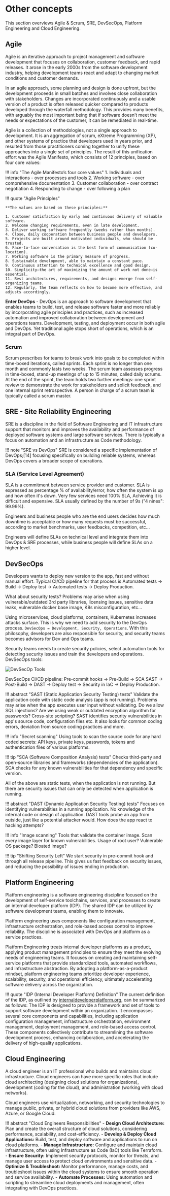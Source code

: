 # Other concepts

This section overviews Agile & Scrum, SRE, DevSecOps, Platform Engineering and Cloud Engineering.

## Agile

Agile is an iterative approach to project management and software development that focuses on collaboration, customer feedback, and rapid releases. It arose in the early 2000s from the software development industry, helping development teams react and adapt to changing market conditions and
customer demands.

In an agile approach, some planning and design is done upfront, but the development proceeds in small batches and involves close collaboration with stakeholders. Changes are incorporated continuously and a usable version of a product is often released quicker compared to products developed through the waterfall methodology. This provides many benefits, with arguably the most important being that if software doesn’t meet the needs or expectations of the customer, it can be remediated in real-time.

Agile is a collection of methodologies, not a single approach to development. It is an aggregation of scrum, eXtreme Programming (XP), and other systems of practice that developers used in years prior, and resulted from those practitioners coming together to unify these approaches into a single set of principles. The result of this unification effort was the Agile Manifesto, which consists of 12 principles, based on four core values:

!!! info "The Agile Manifesto’s four core values"
    1. Individuals and interactions - over processes and tools
    2. Working software - over comprehensive documentation
    3. Customer collaboration - over contract negotiation
    4. Responding to change - over following a plan

!!! quote "Agile Principles"

    **The values are based on these principles:**

    1. Customer satisfaction by early and continuous delivery of valuable software.
    2. Welcome changing requirements, even in late development.
    3. Deliver working software frequently (weeks rather than months).
    4. Close, daily cooperation between business people and developers.
    5. Projects are built around motivated individuals, who should be trusted.
    6. Face-to-face conversation is the best form of communication (co-location).
    7. Working software is the primary measure of progress.
    8. Sustainable development, able to maintain a constant pace.
    9. Continuous attention to technical excellence and good design.
    10. Simplicity—the art of maximizing the amount of work not done—is essential.
    11. Best architectures, requirements, and designs emerge from self-organizing teams.
    12. Regularly, the team reflects on how to become more effective, and adjusts accordingly.

**Enter DevOps** - DevOps is an approach to software development that enables teams to build, test, and release software faster and more reliably by incorporating agile principles and practices, such as increased automation and improved collaboration between development and operations teams. Development, testing, and deployment occur in both agile and DevOps. Yet traditional agile stops short of operations, which is an integral part of DevOps.

### Scrum

Scrum prescribes for teams to break work into goals to be completed within time-boxed iterations, called sprints. Each sprint is no longer than one month and commonly lasts two weeks. The scrum team assesses progress in time-boxed, stand-up meetings of up to 15 minutes, called daily scrums. At the end of the sprint, the team holds two further meetings: one sprint review to demonstrate the work for stakeholders and solicit feedback, and one internal sprint retrospective. A person in charge of a scrum team is typically called a scrum master.

## SRE - Site Reliability Engineering

SRE is a discipline in the field of Software Engineering and IT infrastructure support that monitors and improves the availability and performance of deployed software systems and large software services. There is typically a focus on automation and an infrastructure as Code methodology.

!!! note "SRE vs DevOps"
    SRE is considered a specific implementation of DevOps;[14] focusing specifically on building reliable systems, whereas DevOps covers a broader scope of operations.

### SLA (Service Level Agreement)

SLA is a commitment between service provider and customer. SLA is expressed as
percentage % of availability/error, how often the system is up and how often it's down. Very few services need 100% SLA, Achieving it is difficult and expensive. SLA usually defined by the number of 9s ("4 nines": 99.99%).

Engineers and business people who are the end users decides how much downtime is acceptable or how many requests must be successful, according to market benchmarks, user feedbacks, competition, etc...

Engineers will define SLAs on technical level and integrate them into DevOps & SRE processes, while business people will define SLAs on a higher level.

## DevSecOps

Developers wants to deploy new version to the app, fast and without manual effort. Typical CI/CD pipeline for that process is Automated tests → Build → Deploy test → Automated tests → Deploy Production.

What about security tests? Problems may arise when using vulnerable/outdated 3rd party libraries, licensing issues, sensitive data leaks, vulnerable docker base image, K8s misconfiguration, etc...

Using microservices, cloud platforms, containers, Kubernetes increases attacks surface.
This is why we need to add security to the DevOps process. `DevSecOps = Development, Security, Operations`. With this philosophy, developers are also responsible for security, and security teams becomes advisors for Dev and Ops teams.

Security teams needs to create security policies, select automation tools for detecting security issues and train the developers and operations. DevSecOps tools:

![DevSecOp Tools](../assets/images/devsecops-tools.png)

DevSecOps CI/CD pipeline: Pre-commit hooks → Pre-Build → SCA SAST → Post-Build → DAST → Deploy test → Security in IaC → Deploy Production.

!!! abstract "SAST (Static Application Security Testing) tests"
    Validate the application code with static code analysis (app is not running). Problems may arise when the app executes user input without validating. Do we allow SQL injections? Are we using weak or outdated encryption algorithm for passwords? Cross-site scripting? SAST identifies security vulnerabilities in app's source code, configuration files etc. It also looks for common coding errors, deviation from source coding practices and more.

!!! info "Secret scanning"
    Using tools to scan the source code for any hard coded secrets: API keys, private keys, passwords, tokens and authentication files of various platforms.

!!! tip "SCA (Software Composition Analysis) tests"
    Checks third-party and open-source libraries and frameworks (dependencies of the application). SCA checks for any known vulnerabilities for that dependency and specific version.

All of the above are static tests, when the application is not running. But there are security issues that can only be detected when application is running.

!!! abstract "DAST (Dynamic Application Security Testing) tests"
    Focuses on identifying vulnerabilities in a running application. No knowledge of the internal code or design of application. DAST tools probe an app from outside, just like a potential attacker would. How does the app react to hacking attempts?

!!! info "Image scanning"
    Tools that validate the container image. Scan every image layer for known vulnerabilities. Usage of root user? Vulnerable OS package? Bloated image?

!!! tip "Shifting Security Left"
    We start security in pre-commit hook and through all release pipeline. This gives us fast feedback on security issues, and reducing the possibility of issues ending in production.

## Platform Engineering

Platform engineering is a software engineering discipline focused on the development of self-service toolchains, services, and processes to create an internal developer platform (IDP). The shared IDP can be utilized by software development teams, enabling them to innovate.

Platform engineering uses components like configuration management, infrastructure orchestration, and role-based access control to improve reliability. The discipline is associated with DevOps and platform as a service practices.

Platform Engineering treats internal developer platforms as a product, applying product management principles to ensure they meet the evolving needs of engineering teams. It focuses on creating and maintaining self-service platforms that provide standardized tools, automated workflows, and infrastructure abstraction. By adopting a platform-as-a-product mindset, platform engineering teams prioritize developer experience, scalability, security, and operational efficiency, ultimately accelerating software delivery across the organization.

!!! quote "IDP (Internal Developer Platform) Definition"
    The current definition of the IDP, as outlined by [internaldeveloperplatform.org](https://internaldeveloperplatform.org/what-is-an-internal-developer-platform/), can be summarized as follows: The IDP is designed to provide a framework and set of tools to support software development within an organization. It encompasses several core components and capabilities, including application configuration management, infrastructure orchestration, environment management, deployment management, and role-based access control. These components collectively contribute to streamlining the software development process, enhancing collaboration, and accelerating the delivery of high-quality applications.

## Cloud Engineering

A cloud engineer is an IT professional who builds and maintains cloud infrastructure. Cloud engineers can have more specific roles that include cloud architecting (designing cloud solutions for organizations), development (coding for the cloud), and administration (working with cloud networks).

Cloud engineers use virtualization, networking, and security technologies to manage public, private, or hybrid cloud solutions from providers like AWS, Azure, or Google Cloud.

!!! abstract "Cloud Engineers Responsibilities"
    - **Design Cloud Architecture:** Plan and create the overall structure of cloud solutions, considering performance, scalability, and cost-efficiency. 
    - **Develop & Deploy Cloud Applications:** Build, test, and deploy software and applications to run on cloud platforms. 
    - **Manage Infrastructure:** Configure and maintain cloud infrastructure, often using Infrastructure as Code (IaC) tools like Terraform. 
    - **Ensure Security:** Implement security protocols, monitor for threats, and manage user access to protect cloud environments and sensitive data. 
    - **Optimize & Troubleshoot:** Monitor performance, manage costs, and troubleshoot issues within the cloud systems to ensure smooth operation and service availability. 
    - **Automate Processes:** Using automation and scripting to streamline cloud deployments and management, often integrating with DevOps practices.
